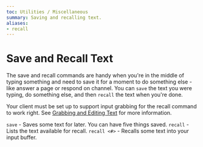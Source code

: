 ```yaml
---
toc: Utilities / Miscellaneous
summary: Saving and recalling text.
aliases:
- recall
---
```

# Save and Recall Text

The save and recall commands are handy when you're in the middle of typing something and need to save it for a moment to do something else - like answer a page or respond on channel.  You can `save` the text you were typing, do something else, and then `recall` the text when you're done.

Your client must be set up to support input grabbing for the recall command to work right.  See [Grabbing and Editing Text](/help/edit) for more information.

`save` - Saves some text for later.  You can have five things saved.
`recall` - Lists the text available for recall.
`recall <#>` - Recalls some text into your input buffer.
